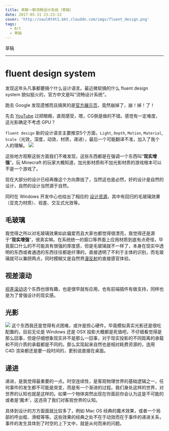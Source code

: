 ```yaml
---
title: 来聊一聊流畅设计系统（草稿）
date: 2017-05-31 23:23:13
cover: 'http://oaul0t4t1.bkt.clouddn.com/imgs/fluent_design.png'
tags: 
  - Art
  - 草稿
---
```


草稿

---
# fluent design system
发现这年头凡事都要搞个什么设计语言。最近微软搞的什么 fluent design system 貌似挺火的，官方中文是叫“流畅设计系统”。

跑去 Google 发现遗憾而且搞笑的是[官方展示页](http://fluent.microsoft.com/)，竟然崩掉了，崩！掉！了！

先去 [YouTube](https://www.youtube.com/watch?v=vcBGj4R7Fo0) 过把眼瘾，直观感受，嗯，CG倒是做的不错。感觉有一定难度，这光影确定不考虑 GPU？

`fluent design` 新的设计语言主要推崇5个方面，`Light`, `Depth`, `Motion`, `Material`, `Scale`（光效，深度，动效，材质，递进），最后一个可能翻译不准，加入了我个人的理解。
![](http://oaul0t4t1.bkt.clouddn.com/imgs/a6bbb861a49522f3b7018e157c460f62d3c798ba13e8-ypxzTg.jpeg)

这些地方观察这些方面我们不难发现，这些东西都是在强调一个东西叫“**现实增强**”。玩 Minecraft 的玩家大概知道，加光影材质和不加光影材质的游戏根本可以不是一个游戏了。

现在大部分的设计已经再像这个方向靠拢了，当然这也是必然，好的设计是自然的设计，自然的设计当然源于自然。

同时在 Windows 开发中心也给出了相应的 [设计资源](https://developer.microsoft.com/zh-cn/windows/apps/design)，其中有回归的毛玻璃效果（亚克力材质）、视差、交互式光效等。

## 毛玻璃
我觉得之所以对毛玻璃效果如此偏爱而且大家也都觉得很漂亮，我觉得还是源于“**现实增强**”，很真实嘛。在系统统一的窗口等界面上应用材质到底有点奇怪，毕竟窗口什么的不可能具有很强的厚度感，但是毛玻璃就不一样了，本身在现实中透明的东西或者通透的东西往往都是纤薄的，直接透明了不利于主体的识别，而毛玻璃就可以兼顾两点，同时模糊又是自然界[漫反射](http://baike.baidu.com/item/%E6%BC%AB%E5%8F%8D%E5%B0%84)的直接感官体验。

## 视差滚动
[视差滚动](http://baike.baidu.com/item/%E8%A7%86%E5%B7%AE%E6%BB%9A%E5%8A%A8/2290867)这个东西也很有趣，也是很早就有应用，也有前端插件有做支持，同样也是为了曾强设计的现实感。

## 光影
![](http://oaul0t4t1.bkt.clouddn.com/imgs/e1e55fcd171b3968adc2ce08a88691c1f84c42d325d6-gGzrSj.jpeg)
这个东西我还是觉得有点困难，或许是担心硬件。毕竟模拟真实光影还是很吃配置的，目前无论是 Windows 还是 OSX 投影大概都是死值吧，不仔细看觉得是那么回事，但是仔细想象现实并不是那么一回事，对于现实投影的不同距离的承载和不同介质的承载都是不同的。那么实现起来自然也是相对耗费资源的，连用 C4D 渲染都还是要一段时间的，更别说直接在桌面。

## 递进
递进，是我觉得最重要的一点。时空连续性，是客观物理世界的基础逻辑之一，任何事件的发生都不可能是突变，而是有一个渐进的过程。我们身处这样的世界，对世界的认知也就是这样的。如果一个物体突然出现在你面前你会认为这是不可能的或者是‘魔术’，这违背了我们对客观世界的认知。

具体到设计的方方面面就比较多了，例如 Mac OS 经典的魔术效果，或者一个局部的呼出框、滑框等等。这些效果的经典之处不在于动效而在于事件的递进关系，事件的发生具体到了时空的上下文中，就是从何而来的问题。










